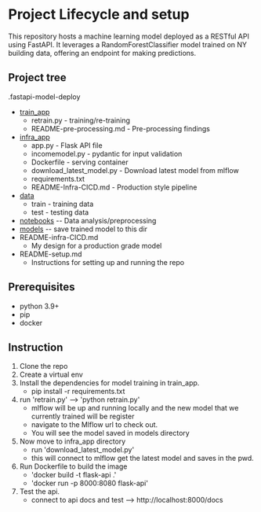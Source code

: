 # Project Lifecycle and setup

This repository hosts a machine learning model deployed as a RESTful API using FastAPI. It leverages a RandomForestClassifier model trained on NY building data, 
offering an endpoint for making predictions.

## Project tree

.fastapi-model-deploy
 * [train_app](./train_app)
   * retrain.py - training/re-training
   * README-pre-processing.md - Pre-processing findings
 * [infra_app](./infra_app)
   * app.py - Flask API file
   * incomemodel.py - pydantic for input validation
   * Dockerfile - serving container
   * download_latest_model.py - Download latest model from mlflow
   * requirements.txt
   * README-Infra-CICD.md - Production style pipeline
 * [data](./data)
   * train - training data
   * test - testing data
 * [notebooks](./notebooks)
   -- Data analysis/preprocessing 
 * [models](./models)
   -- save trained model to this dir
 * README-infra-CICD.md
   * My design for a production grade model
 * README-setup.md
   * Instructions for setting up and running the repo
 
## Prerequisites
* python 3.9+
* pip
* docker

## Instruction 
1. Clone the repo
2. Create a virtual env
3. Install the dependencies for model training in train_app.
   * pip install -r requirements.txt
4. run 'retrain.py' --> 'python retrain.py' 
   * mlflow will be up and running locally and the new model that we currently trained will be register 
   * navigate to the Mlflow url to check out.
   * You will see the model saved in models directory
5. Now move to infra_app directory
   * run 'download_latest_model.py'
   * this will connect to mlflow get the latest model and saves in the pwd.
6. Run Dockerfile to build the image
   * 'docker build -t flask-api .'
   * 'docker run -p 8000:8080 flask-api'
7. Test the api.
   * connect to api docs and test --> http://localhost:8000/docs